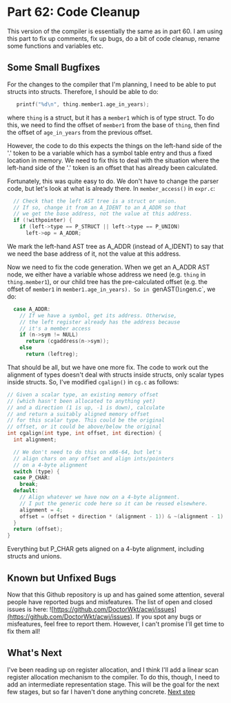 # Part 62: Code Cleanup

This version of the compiler is essentially the same as in part 60.
I am using this part to fix up comments, fix up bugs, do a bit of
code cleanup, rename some functions and variables etc.

## Some Small Bugfixes

For the changes to the compiler that I'm planning, I need to be able
to put structs into structs. Therefore, I should be able to do:

```c
   printf("%d\n", thing.member1.age_in_years);
```

where `thing` is a struct, but it has a `member1` which is of type struct.
To do this, we need to find the offset of `member1` from the base of
`thing`, then find the offset of `age_in_years` from the previous offset.

However, the code to do this expects the things on the left-hand side of
the '.' token to be a variable which has a symbol table entry and thus
a fixed location in memory. We need to fix this to deal with the situation
where the left-hand side of the '.' token is an offset that has already
been calculated.

Fortunately, this was quite easy to do. We don't have to change the
parser code, but let's look at what is  already there. In `member_access()`
in `expr.c`:

```c
  // Check that the left AST tree is a struct or union.
  // If so, change it from an A_IDENT to an A_ADDR so that
  // we get the base address, not the value at this address.
  if (!withpointer) {
    if (left->type == P_STRUCT || left->type == P_UNION)
      left->op = A_ADDR;
```

We mark the left-hand AST tree as A_ADDR (instead of A_IDENT) to say
that we need the base address of it, not the value at this address.

Now we need to fix the code generation. When we get an A_ADDR AST node,
we either have a variable whose address we need (e.g. `thing` in
`thing.member1`), or our child tree has the pre-calculated offset
(e.g. the offset of `member1` in `member1.age_in_years). So in `genAST()`
in `gen.c`, we do:

```c
  case A_ADDR:
    // If we have a symbol, get its address. Otherwise,
    // the left register already has the address because
    // it's a member access
    if (n->sym != NULL)
      return (cgaddress(n->sym));
    else
      return (leftreg);
```

That should be all, but we have one more fix. The code to work out the
alignment of types doesn't deal with structs inside structs, only
scalar types inside structs. So, I've modified `cgalign()` in `cg.c`
as follows:

```c
// Given a scalar type, an existing memory offset
// (which hasn't been allocated to anything yet)
// and a direction (1 is up, -1 is down), calculate
// and return a suitably aligned memory offset
// for this scalar type. This could be the original
// offset, or it could be above/below the original
int cgalign(int type, int offset, int direction) {
  int alignment;

  // We don't need to do this on x86-64, but let's
  // align chars on any offset and align ints/pointers
  // on a 4-byte alignment
  switch (type) {
  case P_CHAR:
    break;
  default:
    // Align whatever we have now on a 4-byte alignment.
    // I put the generic code here so it can be reused elsewhere.
    alignment = 4;
    offset = (offset + direction * (alignment - 1)) & ~(alignment - 1);
  }
  return (offset);
}
```

Everything but P_CHAR gets aligned on a 4-byte alignment,
including structs and unions.

## Known but Unfixed Bugs

Now that this Github repository is up and has gained some attention,
several people have reported bugs and misfeatures.
The list of open and closed issues is here:
![https://github.com/DoctorWkt/acwj/issues](https://github.com/DoctorWkt/acwj/issues). If you spot any bugs or misfeatures, feel free to report them.
However, I can't promise I'll get time to fix them all!

## What's Next

I've been reading up on register allocation, and I think I'll add
a linear scan register allocation mechanism to the compiler. To do
this, though, I need to add an intermediate representation stage.
This will be the goal for the next few stages, but so far I haven't
done anything concrete. [Next step](../63_QBE/Readme.md)
